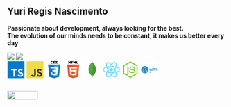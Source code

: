 ## Yuri Regis Nascimento


<Strong>Passionate about development, always looking for the best. </br>
The evolution of our minds needs to be constant, it makes us better every day </strong>

<div>
  <img height="180cm" src="https://github-readme-stats.vercel.app/api?username=yurifardel&theme=omni&show_icons=true"/>
  <img height="180cm" src="https://github-readme-stats.vercel.app/api/top-langs/?username=yurifardel&layout=compact&langs_count=16&theme=omni"/>
</div>

<div>

  <img  align="center" height="40" width="40" src="https://github.com/devicons/devicon/blob/master/icons/typescript/typescript-original.svg" />
  <img  align="center" height="40" width="40" src="https://github.com/devicons/devicon/blob/master/icons/javascript/javascript-original.svg" />
    <img  align="center" height="40" width="40" src="https://github.com/devicons/devicon/blob/master/icons/css3/css3-original-wordmark.svg" />
  <img  align="center" height="40" width="40" src="https://github.com/devicons/devicon/blob/master/icons/html5/html5-original-wordmark.svg" />
  <img  align="center" height="40" width="40" src="https://github.com/devicons/devicon/blob/master/icons/mongodb/mongodb-original.svg" />
  <img  align="center" height="40" width="40" src="https://github.com/devicons/devicon/blob/master/icons/react/react-original.svg" />
  <img  align="center" height="40" width="40" src="https://github.com/devicons/devicon/blob/master/icons/nodejs/nodejs-original.svg" />
  

  <img  align="center" height="40" width="40" src="https://github.com/devicons/devicon/blob/master/icons/yarn/yarn-original-wordmark.svg" />

 </div>
 
##

<div>
  <a href="https://www.linkedin.com/in/yurifardel/">
        <img  align="center" height="20" width="70" src="https://img.shields.io/badge/LinkedIn-0077B5?style=for-the-badge&logo=linkedin&logoColor=white" />
  </a>
</div>


